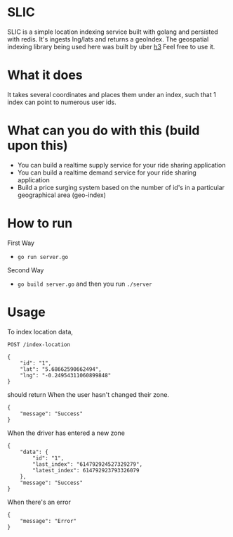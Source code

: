 # SLIC
SLIC is a simple location indexing service built with golang and persisted with redis.
It's ingests lng/lats and returns a geoIndex. 
The geospatial indexing library being used here was built by uber [h3](https://github.com/uber/h3-go)
Feel free to use it.

# What it does
It takes several coordinates and places them under an index, such that 1 index can point to numerous user ids.

# What can you do with this (build upon this)
- You can build a realtime supply service for your ride sharing application
- You can build a realtime demand service for your ride sharing application
- Build a price surging system based on the number of id's in a particular geographical area (geo-index)

# How to run 
First Way
- `go run server.go`

Second Way
- `go build server.go` and then you run `./server`

# Usage

To index location data,

`POST /index-location`

```
{
    "id": "1",
    "lat": "5.68662590662494",
    "lng": "-0.24954311060899848"
}
```

should return 
When the user hasn't changed their zone.

```
{
    "message": "Success"
}
```

When the driver has entered a new zone
```
{
    "data": {
        "id": "1",
        "last_index": "614792924527329279",
        "latest_index": 614792923793326079
    },
    "message": "Success"
}
```
When there's an error
```
{
    "message": "Error"
}
```
